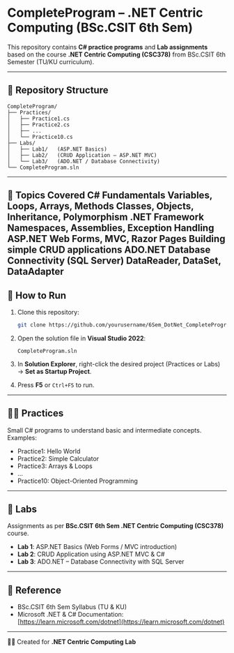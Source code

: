 # CompleteProgram – .NET Centric Computing (BSc.CSIT 6th Sem)

This repository contains **C# practice programs** and **Lab assignments** based on the course **.NET Centric Computing (CSC378)** from BSc.CSIT 6th Semester (TU/KU curriculum).

---

## 📂 Repository Structure

```
CompleteProgram/
├── Practices/
│   ├── Practice1.cs
│   ├── Practice2.cs
│   ├── ...
│   └── Practice10.cs
├── Labs/
│   ├── Lab1/   (ASP.NET Basics)
│   ├── Lab2/   (CRUD Application – ASP.NET MVC)
│   └── Lab3/   (ADO.NET / Database Connectivity)
└── CompleteProgram.sln
```

---

📝 Topics Covered
C# Fundamentals
Variables, Loops, Arrays, Methods
Classes, Objects, Inheritance, Polymorphism
.NET Framework
Namespaces, Assemblies, Exception Handling
ASP.NET
Web Forms, MVC, Razor Pages
Building simple CRUD applications
ADO.NET
Database Connectivity (SQL Server)
DataReader, DataSet, DataAdapter
---

## 🚀 How to Run

1. Clone this repository:

   ```bash
   git clone https://github.com/yourusername/6Sem_DotNet_CompleteProgram.git
   ```
2. Open the solution file in **Visual Studio 2022**:

   ```
   CompleteProgram.sln
   ```
3. In **Solution Explorer**, right-click the desired project (Practices or Labs) → **Set as Startup Project**.
4. Press **F5** or `Ctrl+F5` to run.

---

## 🧑‍💻 Practices

Small C# programs to understand basic and intermediate concepts.
Examples:

* Practice1: Hello World
* Practice2: Simple Calculator
* Practice3: Arrays & Loops
* …
* Practice10: Object-Oriented Programming

---

## 🧪 Labs

Assignments as per **BSc.CSIT 6th Sem .NET Centric Computing (CSC378)** course.

* **Lab 1**: ASP.NET Basics (Web Forms / MVC introduction)
* **Lab 2**: CRUD Application using ASP.NET MVC & C#
* **Lab 3**: ADO.NET – Database Connectivity with SQL Server

---

## 📖 Reference

* BSc.CSIT 6th Sem Syllabus (TU & KU)
* Microsoft .NET & C# Documentation: [https://learn.microsoft.com/dotnet](https://learn.microsoft.com/dotnet)

---

👨‍🎓 Created for **.NET Centric Computing Lab**
